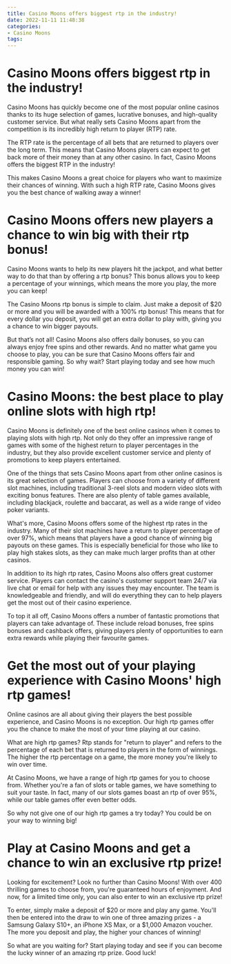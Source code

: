 ```yaml
---
title: Casino Moons offers biggest rtp in the industry!
date: 2022-11-11 11:48:38
categories:
- Casino Moons
tags:
---
```



#  Casino Moons offers biggest rtp in the industry!

Casino Moons has quickly become one of the most popular online casinos thanks to its huge selection of games, lucrative bonuses, and high-quality customer service. But what really sets Casino Moons apart from the competition is its incredibly high return to player (RTP) rate.

The RTP rate is the percentage of all bets that are returned to players over the long term. This means that Casino Moons players can expect to get back more of their money than at any other casino. In fact, Casino Moons offers the biggest RTP in the industry!

This makes Casino Moons a great choice for players who want to maximize their chances of winning. With such a high RTP rate, Casino Moons gives you the best chance of walking away a winner!

#  Casino Moons offers new players a chance to win big with their rtp bonus!

Casino Moons wants to help its new players hit the jackpot, and what better way to do that than by offering a rtp bonus? This bonus allows you to keep a percentage of your winnings, which means the more you play, the more you can keep!

The Casino Moons rtp bonus is simple to claim. Just make a deposit of $20 or more and you will be awarded with a 100% rtp bonus! This means that for every dollar you deposit, you will get an extra dollar to play with, giving you a chance to win bigger payouts.

But that’s not all! Casino Moons also offers daily bonuses, so you can always enjoy free spins and other rewards. And no matter what game you choose to play, you can be sure that Casino Moons offers fair and responsible gaming. So why wait? Start playing today and see how much money you can win!

#  Casino Moons: the best place to play online slots with high rtp!

Casino Moons is definitely one of the best online casinos when it comes to playing slots with high rtp. Not only do they offer an impressive range of games with some of the highest return to player percentages in the industry, but they also provide excellent customer service and plenty of promotions to keep players entertained.

One of the things that sets Casino Moons apart from other online casinos is its great selection of games. Players can choose from a variety of different slot machines, including traditional 3-reel slots and modern video slots with exciting bonus features. There are also plenty of table games available, including blackjack, roulette and baccarat, as well as a wide range of video poker variants.

What's more, Casino Moons offers some of the highest rtp rates in the industry. Many of their slot machines have a return to player percentage of over 97%, which means that players have a good chance of winning big payouts on these games. This is especially beneficial for those who like to play high stakes slots, as they can make much larger profits than at other casinos.

In addition to its high rtp rates, Casino Moons also offers great customer service. Players can contact the casino's customer support team 24/7 via live chat or email for help with any issues they may encounter. The team is knowledgeable and friendly, and will do everything they can to help players get the most out of their casino experience.

To top it all off, Casino Moons offers a number of fantastic promotions that players can take advantage of. These include reload bonuses, free spins bonuses and cashback offers, giving players plenty of opportunities to earn extra rewards while playing their favourite games.

#  Get the most out of your playing experience with Casino Moons' high rtp games!

Online casinos are all about giving their players the best possible experience, and Casino Moons is no exception. Our high rtp games offer you the chance to make the most of your time playing at our casino.

What are high rtp games? Rtp stands for "return to player" and refers to the percentage of each bet that is returned to players in the form of winnings. The higher the rtp percentage on a game, the more money you're likely to win over time.

At Casino Moons, we have a range of high rtp games for you to choose from. Whether you're a fan of slots or table games, we have something to suit your taste. In fact, many of our slots games boast an rtp of over 95%, while our table games offer even better odds.

So why not give one of our high rtp games a try today? You could be on your way to winning big!

#  Play at Casino Moons and get a chance to win an exclusive rtp prize!

Looking for excitement? Look no further than Casino Moons! With over 400 thrilling games to choose from, you're guaranteed hours of enjoyment. And now, for a limited time only, you can also enter to win an exclusive rtp prize!

To enter, simply make a deposit of $20 or more and play any game. You'll then be entered into the draw to win one of three amazing prizes - a Samsung Galaxy S10+, an iPhone XS Max, or a $1,000 Amazon voucher. The more you deposit and play, the higher your chances of winning!

So what are you waiting for? Start playing today and see if you can become the lucky winner of an amazing rtp prize. Good luck!